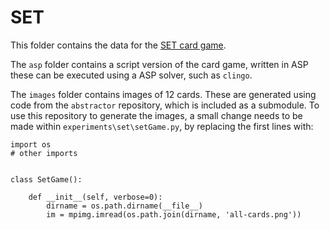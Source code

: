 # SET

This folder contains the data for the [SET card game](https://en.wikipedia.org/wiki/Set_(card_game)).

The `asp` folder contains a script version of the card game, written in ASP these can be executed using a ASP solver, such as `clingo`.

The `images` folder contains images of 12 cards. These are generated using code from the `abstractor` repository, which is included as a submodule. To use this repository to generate the images, a small change needs to be made within `experiments\set\setGame.py`, by replacing the first lines with:

```
import os
# other imports


class SetGame():

    def __init__(self, verbose=0):
        dirname = os.path.dirname(__file__)
        im = mpimg.imread(os.path.join(dirname, 'all-cards.png'))
```


